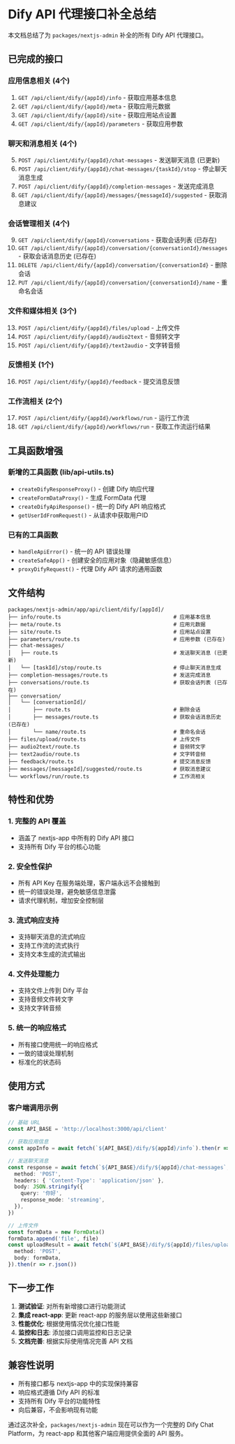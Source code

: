 # Dify API 代理接口补全总结

本文档总结了为 `packages/nextjs-admin` 补全的所有 Dify API 代理接口。

## 已完成的接口

### 应用信息相关 (4个)

1. `GET /api/client/dify/{appId}/info` - 获取应用基本信息
2. `GET /api/client/dify/{appId}/meta` - 获取应用元数据
3. `GET /api/client/dify/{appId}/site` - 获取应用站点设置
4. `GET /api/client/dify/{appId}/parameters` - 获取应用参数

### 聊天和消息相关 (4个)

5. `POST /api/client/dify/{appId}/chat-messages` - 发送聊天消息 (已更新)
6. `POST /api/client/dify/{appId}/chat-messages/{taskId}/stop` - 停止聊天消息生成
7. `POST /api/client/dify/{appId}/completion-messages` - 发送完成消息
8. `GET /api/client/dify/{appId}/messages/{messageId}/suggested` - 获取消息建议

### 会话管理相关 (4个)

9. `GET /api/client/dify/{appId}/conversations` - 获取会话列表 (已存在)
10. `GET /api/client/dify/{appId}/conversation/{conversationId}/messages` - 获取会话消息历史 (已存在)
11. `DELETE /api/client/dify/{appId}/conversation/{conversationId}` - 删除会话
12. `PUT /api/client/dify/{appId}/conversation/{conversationId}/name` - 重命名会话

### 文件和媒体相关 (3个)

13. `POST /api/client/dify/{appId}/files/upload` - 上传文件
14. `POST /api/client/dify/{appId}/audio2text` - 音频转文字
15. `POST /api/client/dify/{appId}/text2audio` - 文字转音频

### 反馈相关 (1个)

16. `POST /api/client/dify/{appId}/feedback` - 提交消息反馈

### 工作流相关 (2个)

17. `POST /api/client/dify/{appId}/workflows/run` - 运行工作流
18. `GET /api/client/dify/{appId}/workflows/run` - 获取工作流运行结果

## 工具函数增强

### 新增的工具函数 (lib/api-utils.ts)

- `createDifyResponseProxy()` - 创建 Dify 响应代理
- `createFormDataProxy()` - 生成 FormData 代理
- `createDifyApiResponse()` - 统一的 Dify API 响应格式
- `getUserIdFromRequest()` - 从请求中获取用户ID

### 已有的工具函数

- `handleApiError()` - 统一的 API 错误处理
- `createSafeApp()` - 创建安全的应用对象（隐藏敏感信息）
- `proxyDifyRequest()` - 代理 Dify API 请求的通用函数

## 文件结构

```
packages/nextjs-admin/app/api/client/dify/[appId]/
├── info/route.ts                                    # 应用基本信息
├── meta/route.ts                                    # 应用元数据
├── site/route.ts                                    # 应用站点设置
├── parameters/route.ts                              # 应用参数 (已存在)
├── chat-messages/
│   ├── route.ts                                     # 发送聊天消息 (已更新)
│   └── [taskId]/stop/route.ts                       # 停止聊天消息生成
├── completion-messages/route.ts                     # 发送完成消息
├── conversations/route.ts                           # 获取会话列表 (已存在)
├── conversation/
│   └── [conversationId]/
│       ├── route.ts                                 # 删除会话
│       ├── messages/route.ts                        # 获取会话消息历史 (已存在)
│       └── name/route.ts                            # 重命名会话
├── files/upload/route.ts                            # 上传文件
├── audio2text/route.ts                              # 音频转文字
├── text2audio/route.ts                              # 文字转音频
├── feedback/route.ts                                # 提交消息反馈
├── messages/[messageId]/suggested/route.ts          # 获取消息建议
└── workflows/run/route.ts                           # 工作流相关
```

## 特性和优势

### 1. 完整的 API 覆盖

- 涵盖了 nextjs-app 中所有的 Dify API 接口
- 支持所有 Dify 平台的核心功能

### 2. 安全性保护

- 所有 API Key 在服务端处理，客户端永远不会接触到
- 统一的错误处理，避免敏感信息泄露
- 请求代理机制，增加安全控制层

### 3. 流式响应支持

- 支持聊天消息的流式响应
- 支持工作流的流式执行
- 支持文本生成的流式输出

### 4. 文件处理能力

- 支持文件上传到 Dify 平台
- 支持音频文件转文字
- 支持文字转音频

### 5. 统一的响应格式

- 所有接口使用统一的响应格式
- 一致的错误处理机制
- 标准化的状态码

## 使用方式

### 客户端调用示例

```typescript
// 基础 URL
const API_BASE = 'http://localhost:3000/api/client'

// 获取应用信息
const appInfo = await fetch(`${API_BASE}/dify/${appId}/info`).then(r => r.json())

// 发送聊天消息
const response = await fetch(`${API_BASE}/dify/${appId}/chat-messages`, {
  method: 'POST',
  headers: { 'Content-Type': 'application/json' },
  body: JSON.stringify({
    query: '你好',
    response_mode: 'streaming',
  }),
})

// 上传文件
const formData = new FormData()
formData.append('file', file)
const uploadResult = await fetch(`${API_BASE}/dify/${appId}/files/upload`, {
  method: 'POST',
  body: formData,
}).then(r => r.json())
```

## 下一步工作

1. **测试验证**: 对所有新增接口进行功能测试
2. **集成 react-app**: 更新 react-app 的服务层以使用这些新接口
3. **性能优化**: 根据使用情况优化接口性能
4. **监控和日志**: 添加接口调用监控和日志记录
5. **文档完善**: 根据实际使用情况完善 API 文档

## 兼容性说明

- 所有接口都与 nextjs-app 中的实现保持兼容
- 响应格式遵循 Dify API 的标准
- 支持所有 Dify 平台的功能特性
- 向后兼容，不会影响现有功能

通过这次补全，`packages/nextjs-admin` 现在可以作为一个完整的 Dify Chat Platform，为 react-app 和其他客户端应用提供全面的 API 服务。

